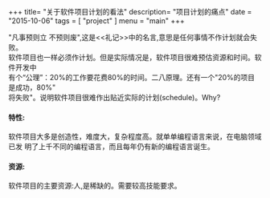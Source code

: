 +++
title= "关于软件项目计划的看法"
description= "项目计划的痛点"
date = "2015-10-06"
tags = [
    "project"
]
menu = "main"
+++

  "凡事预则立 不预则废",这是<<礼记>>中的名言,意思是任何事情不作计划就会失败。  
软件项目也一样必须作计划。但是实际情况是，软件项目很难预估资源和时间。软件开发中  
有个“公理”：20%的工作要花费80%的时间。二八原理。还有一个"20%的项目是成功，80%"  
将失败"。说明软件项目很难作出贴近实际的计划(schedule)。Why?


#### 特性: 
  软件项目大多是创造性，难度大，复杂程度高。就单单编程语言来说，在电脑领域已发
明了上千不同的编程语言，而且每年仍有新的编程语言诞生。  


#### 资源:
  软件项目的主要资源:人,是稀缺的。需要较高技能要求。
